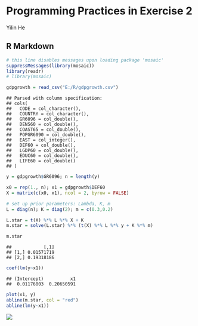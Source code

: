 Programming Practices in Exercise 2
================
Yilin He

R Markdown
----------

``` r
# this line disables messages upon loading package 'mosaic'
suppressMessages(library(mosaic))
library(readr)
# library(mosaic)

gdpgrowth = read_csv("E:/R/gdpgrowth.csv")
```

    ## Parsed with column specification:
    ## cols(
    ##   CODE = col_character(),
    ##   COUNTRY = col_character(),
    ##   GR6096 = col_double(),
    ##   DENS60 = col_double(),
    ##   COAST65 = col_double(),
    ##   POPGR6090 = col_double(),
    ##   EAST = col_integer(),
    ##   DEF60 = col_double(),
    ##   LGDP60 = col_double(),
    ##   EDUC60 = col_double(),
    ##   LIFE60 = col_double()
    ## )

``` r
y = gdpgrowth$GR6096; n = length(y)

x0 = rep(1., n); x1 = gdpgrowth$DEF60
X = matrix(c(x0, x1), ncol = 2, byrow = FALSE)

# set up prior parameters: Lambda, K, m
L = diag(n); K = diag(2); m = c(0.3,0.2)

L.star = t(X) %*% L %*% X + K
m.star = solve(L.star) %*% (t(X) %*% L %*% y + K %*% m)

m.star
```

    ##            [,1]
    ## [1,] 0.01571719
    ## [2,] 0.19318186

``` r
coef(lm(y~x1))
```

    ## (Intercept)          x1 
    ##  0.01176803  0.20650591

``` r
plot(x1, y)
abline(m.star, col = "red")
abline(lm(y~x1))
```

![](ex2_files/figure-markdown_github/unnamed-chunk-1-1.png)

